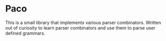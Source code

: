 # Paco

This is a small library that implements various parser combinators. Written out of curiosity to learn parser combinators and use them to parse user defined grammars.